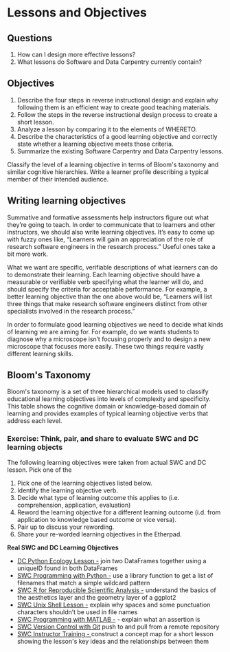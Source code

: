 # Lessons and Objectives

## Questions
1. How can I design more effective lessons?
2. What lessons do Software and Data Carpentry currently contain?

## Objectives
1. Describe the four steps in reverse instructional design and explain why following them is an efficient way to create good teaching materials.
2. Follow the steps in the reverse instructional design process to create a short lesson.
3. Analyze a lesson by comparing it to the elements of WHERETO.
4. Describe the characteristics of a good learning objective and correctly state whether a learning objective meets those criteria.
5. Summarize the existing Software Carpentry and Data Carpentry lessons.

Classify the level of a learning objective in terms of Bloom's taxonomy and similar cognitive hierarchies.
Write a learner profile describing a typical member of their intended audience.

## Writing learning objectives
Summative and formative assessments help instructors figure out what they’re going to teach. In order to communicate that to learners and other instructors, we should also write learning objectives. It’s easy to come up with fuzzy ones like, “Learners will gain an appreciation of the role of research software engineers in the research process.” Useful ones take a bit more work.

What we want are specific, verifiable descriptions of what learners can do to demonstrate their learning. Each learning objective should have a measurable or verifiable verb specifying what the learner will do, and should specify the criteria for acceptable performance. For example, a better learning objective than the one above would be, “Learners will list three things that make research software engineers distinct from other specialists involved in the research process.”

In order to formulate good learning objectives we need to decide what kinds of learning we are aiming for. For example, do we wants students to diagnose why a microscope isn’t focusing properly and to design a new microscope that focuses more easily. These two things require vastly different learning skills. 

## Bloom's Taxonomy 
Bloom's taxonomy is a set of three hierarchical models used to classify educational learning objectives into levels of complexity and specificity. This table shows the cognitive domain or knowledge-based domain of learning and provides examples of typical learning objective verbs that address each level.

### Exercise: Think, pair, and share to evaluate SWC and DC learning objects

The following learning objectives were taken from actual SWC and DC lesson. Pick one of the 
1. Pick one of the learning objectives listed below. 
2. Identify the learning objective verb. 
3. Decide what type of learning outcome this applies to (i.e. comprehension, application, evaluation)
4. Reword the learning objective for a different learning outcome (i.d. from application to knowledge based outcome or vice versa). 
5. Pair up to discuss your rewording. 
6. Share your re-worded learning objectives in the Etherpad. 

**Real SWC and DC Learning Objectives**
- [DC Python Ecology Lesson -](https://github.com/datacarpentry/python-ecology-lesson/blob/gh-pages/04-merging-data.md) join two DataFrames together using a uniqueID found in both DataFrames 
- [SWC Programming with Python -](http://swcarpentry.github.io/python-novice-inflammation/04-files.html) use a library function to get a list of filenames that match a simple wildcard pattern
- [SWC R for Reproducible Scientific Analysis -](http://swcarpentry.github.io/r-novice-gapminder/08-plot-ggplot2.html) understand the basics of the aesthetics layer and the geometry layer of a ggplot2
- [SWC Unix Shell Lesson -](http://swcarpentry.github.io/shell-novice/04-loop.html) explain why spaces and some punctuation characters shouldn’t be used in file names 
- [SWC Programming with MATLAB -](http://swcarpentry.github.io/matlab-novice-inflammation/06-defensive.html) - explain what an assertion is
- [SWC Version Control with Git](http://swcarpentry.github.io/git-novice/07-github.html) push to and pull from a remote repository
- [SWC Instructor Training - ](http://swcarpentry.github.io/instructor-training/07-memory/) construct a concept map for a short lesson showing the lesson's key ideas and the relationships between them

